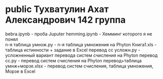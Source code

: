 # public Тухватулин Ахат Александрович 142 группа

  bebra.ipynb - проба Juputer
  hemming.ipynb - Хемминг которого я не понял  
  n-я таблица умнож.py - n-я таблица умножения на Phyton
  Книга1.xls - таблица истинности + задание в Excel
  перевод сс усложн.py - усложненный вариант перевода систем счисления на Phyton
  перевод сс.py - перевод систем счисления на Phyton
  перевод+таблица умнж+морзе.xlsx - перевод систем счисления, таблица умножения, Морзе в Excel
